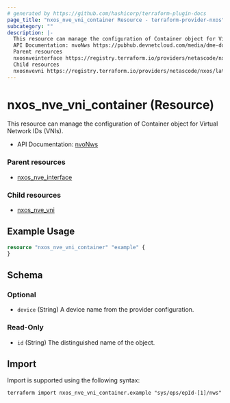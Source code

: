 ```yaml
---
# generated by https://github.com/hashicorp/terraform-plugin-docs
page_title: "nxos_nve_vni_container Resource - terraform-provider-nxos"
subcategory: ""
description: |-
  This resource can manage the configuration of Container object for Virtual Network IDs (VNIs).
  API Documentation: nvoNws https://pubhub.devnetcloud.com/media/dme-docs-10-2-2/docs/Network%20Virtualization/nvo:Nws/
  Parent resources
  nxosnveinterface https://registry.terraform.io/providers/netascode/nxos/latest/docs/resources/nve_interface
  Child resources
  nxosnvevni https://registry.terraform.io/providers/netascode/nxos/latest/docs/resources/nve_vni
---
```


# nxos_nve_vni_container (Resource)

This resource can manage the configuration of Container object for Virtual Network IDs (VNIs).

- API Documentation: [nvoNws](https://pubhub.devnetcloud.com/media/dme-docs-10-2-2/docs/Network%20Virtualization/nvo:Nws/)

### Parent resources

- [nxos_nve_interface](https://registry.terraform.io/providers/netascode/nxos/latest/docs/resources/nve_interface)

### Child resources

- [nxos_nve_vni](https://registry.terraform.io/providers/netascode/nxos/latest/docs/resources/nve_vni)

## Example Usage

```terraform
resource "nxos_nve_vni_container" "example" {
}
```

<!-- schema generated by tfplugindocs -->
## Schema

### Optional

- `device` (String) A device name from the provider configuration.

### Read-Only

- `id` (String) The distinguished name of the object.

## Import

Import is supported using the following syntax:

```shell
terraform import nxos_nve_vni_container.example "sys/eps/epId-[1]/nws"
```
